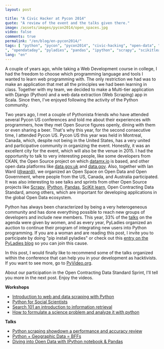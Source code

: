 ```yaml
---
layout: post

title: "A Civic Hacker at Pycon 2014"
quote: "A review of the event and the talks given there."
image: /assets/images/pycon2014/open_spaces.jpg
video: false
comments: true
permalink: "/en/blog/en-pycon2014/"
tags: [ "python", "pycon", "pycon2014", "civic-hacking", "open-data", "open-government", "ckan", "opendatasprint
", "opendataday", "pyladies", "pandas", "ipython", "scrapy", "scikitlearn" ]
lang: "en"
---
```


A couple of years ago, while taking a Web Development course in college, I had the freedom to choose which programming language and tools I wanted to learn web programming with. The only restriction we had was to make an application that met all the principles we had been learning in class. Together with my team, we decided to make a Multi-tier application with Django (Python) and a web data extraction (Web Scraping) app in Scala. Since then, I've enjoyed following the activity of the Python community.

Two years ago, I met a couple of Pythonista friends who have attended several Pycon US conferences and told me about their experiences with programmers, how they met Open Source figures openly, dining with them or even sharing a beer. That's why this year, for the second consecutive time, I attended Pycon US.
Pycon US this year was held in Montreal, Canada, which, despite not being in the United States, has a very united and participative community in organizing the event. Honestly, it was an excellent city for the event, which will also be the venue in 2015. I had the opportunity to talk to very interesting people, like some developers from CKAN, the Open Source project on which [datamx.io](http://datamx.io/) is based, and other open data platforms like [data.gov.uk](http://data.gov.uk/) and [data.gov](https://www.data.gov/). Also, together with Ian Ward ([@wardi](http://twitter.com/wardi)), we organized an Open Space on Open Data and Open Government, where people from the US, Canada, and Australia participated. It was also interesting to see talks and sprints from other Open Source projects like [Scrapy](http://scrapy.org), [IPython](http://ipython.org/), [Pandas](http://pandas.pydata.org/), [SciKit learn](http://scikit-learn.org/), Open Contracting Data Standard, among others, which are important for developing applications in the global Open Data ecosystem.

Python has always been characterized by being a very heterogeneous community and has done everything possible to reach new groups of developers and include new members. This year, 33% of the [talks](http://www.pyvideo.org) on the agenda were given by women, and as every year, PyLadies organized an auction to continue their program of integrating new users into Python programming. If you are a woman and are reading this post, I invite you to participate by doing "pip install pyladies" or check out this [entry on the PyLadies blog](http://www.pyladies.com/blog/pip-install-pyladies/) so you can join this cause.

In this post, I would finally like to recommend some of the talks organized within the conference that can help you in your development as hacktivists. If you want to see more, go to [PyVideo.org](http://www.pyvideo.org/).

About our participation in the Open Contracting Data Standard Sprint, I'll tell you more in the next post. Enjoy the videos.

**Workshops**

* [Introduction to web and data scraping with Python](http://pyvideo.org/video/2592/introduction-to-web-and-data-scraping-with-pyt)
* [Python for Social Scientists](http://pyvideo.org/video/2690/python-for-social-scientists)
* [Search 101 an introduction to information retrieval](http://pyvideo.org/video/2639/search-101-an-introduction-to-information-retrie)
* [How to formulate a science problem and analyze it with python](http://pyvideo.org/video/2563/how-to-formulate-a-science-problem-and-analyze)

**Talks**

* [Python scraping showdown a performance and accuracy review](http://pyvideo.org/video/2593/python-scraping-showdown-a-performance-and-accur)
* [Python + Geographic Data = BFFs](http://pyvideo.org/video/2605/python-geographic-data-bffs)
* [Diving into Open Data with IPython notebook & Pandas](http://pyvideo.org/video/2657/diving-into-open-data-with-ipython-notebook-pan-0)
